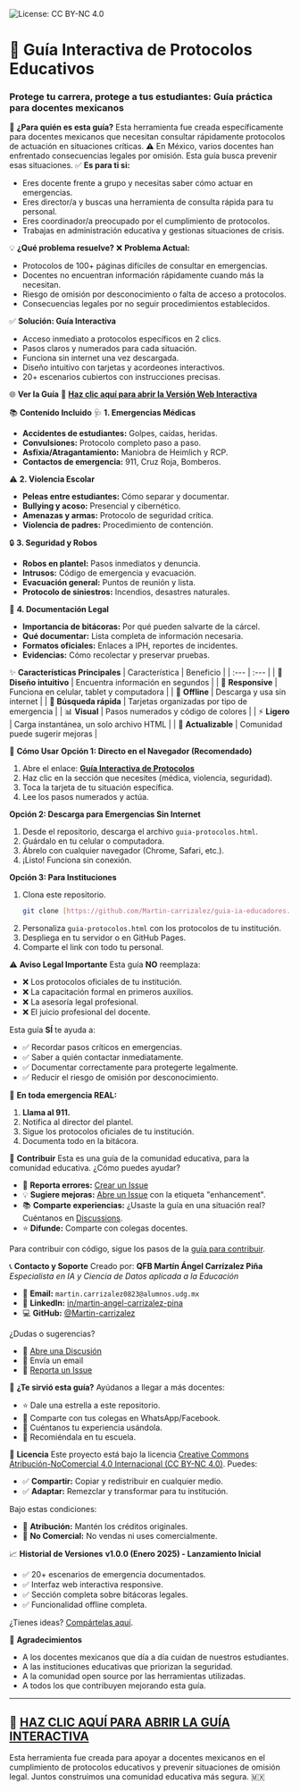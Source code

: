 ![License: CC BY-NC 4.0](https://img.shields.io/badge/License-CC%20BY--NC%204.0-lightgrey.svg)

# 🚨 Guía Interactiva de Protocolos Educativos
### Protege tu carrera, protege a tus estudiantes: Guía práctica para docentes mexicanos

🎯 **¿Para quién es esta guía?**
Esta herramienta fue creada específicamente para docentes mexicanos que necesitan consultar rápidamente protocolos de actuación en situaciones críticas.
⚠️ En México, varios docentes han enfrentado consecuencias legales por omisión. Esta guía busca prevenir esas situaciones.
✅ **Es para ti si:**
- Eres docente frente a grupo y necesitas saber cómo actuar en emergencias.
- Eres director/a y buscas una herramienta de consulta rápida para tu personal.
- Eres coordinador/a preocupado por el cumplimiento de protocolos.
- Trabajas en administración educativa y gestionas situaciones de crisis.


💡 **¿Qué problema resuelve?**
❌ **Problema Actual:**
- Protocolos de 100+ páginas difíciles de consultar en emergencias.
- Docentes no encuentran información rápidamente cuando más la necesitan.
- Riesgo de omisión por desconocimiento o falta de acceso a protocolos.
- Consecuencias legales por no seguir procedimientos establecidos.

✅ **Solución: Guía Interactiva**

- Acceso inmediato a protocolos específicos en 2 clics.
- Pasos claros y numerados para cada situación.
- Funciona sin internet una vez descargada.
- Diseño intuitivo con tarjetas y acordeones interactivos.
- 20+ escenarios cubiertos con instrucciones precisas.


🌐 **Ver la Guía**
📖 **[Haz clic aquí para abrir la Versión Web Interactiva](https://martin-carrizalez.github.io/protocol-bot/)**


📚 **Contenido Incluido**
🩺 **1. Emergencias Médicas**

- **Accidentes de estudiantes:** Golpes, caídas, heridas.
- **Convulsiones:** Protocolo completo paso a paso.
- **Asfixia/Atragantamiento:** Maniobra de Heimlich y RCP.
- **Contactos de emergencia:** 911, Cruz Roja, Bomberos.

⚠️ **2. Violencia Escolar**

- **Peleas entre estudiantes:** Cómo separar y documentar.
- **Bullying y acoso:** Presencial y cibernético.
- **Amenazas y armas:** Protocolo de seguridad crítica.
- **Violencia de padres:** Procedimiento de contención.

🔒 **3. Seguridad y Robos**

- **Robos en plantel:** Pasos inmediatos y denuncia.
- **Intrusos:** Código de emergencia y evacuación.
- **Evacuación general:** Puntos de reunión y lista.
- **Protocolo de siniestros:** Incendios, desastres naturales.

📝 **4. Documentación Legal**

- **Importancia de bitácoras:** Por qué pueden salvarte de la cárcel.
- **Qué documentar:** Lista completa de información necesaria.
- **Formatos oficiales:** Enlaces a IPH, reportes de incidentes.
- **Evidencias:** Cómo recolectar y preservar pruebas.


✨ **Características Principales**
| Característica | Beneficio |
| :--- | :--- |
| 🎨 **Diseño intuitivo** | Encuentra información en segundos |
| 📱 **Responsive** | Funciona en celular, tablet y computadora |
| 🔌 **Offline** | Descarga y usa sin internet |
| 🎯 **Búsqueda rápida** | Tarjetas organizadas por tipo de emergencia |
| 📊 **Visual** | Pasos numerados y código de colores |
| ⚡ **Ligero** | Carga instantánea, un solo archivo HTML |
| 🔄 **Actualizable** | Comunidad puede sugerir mejoras |

🚀 **Cómo Usar**
**Opción 1: Directo en el Navegador (Recomendado)**

1.  Abre el enlace: **[Guía Interactiva de Protocolos](https://martin-carrizalez.github.io/protocol-bot/)**
2.  Haz clic en la sección que necesites (médica, violencia, seguridad).
3.  Toca la tarjeta de tu situación específica.
4.  Lee los pasos numerados y actúa.

**Opción 2: Descarga para Emergencias Sin Internet**

1.  Desde el repositorio, descarga el archivo `guia-protocolos.html`.
2.  Guárdalo en tu celular o computadora.
3.  Ábrelo con cualquier navegador (Chrome, Safari, etc.).
4.  ¡Listo! Funciona sin conexión.

**Opción 3: Para Instituciones**

1.  Clona este repositorio.
    ```bash
    git clone [https://github.com/Martin-carrizalez/guia-ia-educadores.git](https://github.com/Martin-carrizalez/guia-ia-educadores.git)
    ```
2.  Personaliza `guia-protocolos.html` con los protocolos de tu institución.
3.  Despliega en tu servidor o en GitHub Pages.
4.  Comparte el link con todo tu personal.

⚠️ **Aviso Legal Importante**
Esta guía **NO** reemplaza:

- ❌ Los protocolos oficiales de tu institución.
- ❌ La capacitación formal en primeros auxilios.
- ❌ La asesoría legal profesional.
- ❌ El juicio profesional del docente.

Esta guía **SÍ** te ayuda a:

- ✅ Recordar pasos críticos en emergencias.
- ✅ Saber a quién contactar inmediatamente.
- ✅ Documentar correctamente para protegerte legalmente.
- ✅ Reducir el riesgo de omisión por desconocimiento.

🚨 **En toda emergencia REAL:**

1.  **Llama al 911.**
2.  Notifica al director del plantel.
3.  Sigue los protocolos oficiales de tu institución.
4.  Documenta todo en la bitácora.


🤝 **Contribuir**
Esta es una guía de la comunidad educativa, para la comunidad educativa.
¿Cómo puedes ayudar?

- 🐛 **Reporta errores:** [Crear un Issue](https://github.com/Martin-carrizalez/guia-ia-educadores/issues/new/choose)
- 💡 **Sugiere mejoras:** [Abre un Issue](https://github.com/Martin-carrizalez/guia-ia-educadores/issues/new/choose) con la etiqueta "enhancement".
- 📚 **Comparte experiencias:** ¿Usaste la guía en una situación real? Cuéntanos en [Discussions](https://github.com/Martin-carrizalez/guia-ia-educadores/discussions).
- ⭐ **Difunde:** Comparte con colegas docentes.

Para contribuir con código, sigue los pasos de la [guía para contribuir](CONTRIBUTING.md).

📞 **Contacto y Soporte**
Creado por:
**QFB Martín Ángel Carrízalez Piña**
*Especialista en IA y Ciencia de Datos aplicada a la Educación*

- 📧 **Email:** `martin.carrizalez0823@alumnos.udg.mx`
- 💼 **LinkedIn:** [in/martin-angel-carrizalez-pina](https://www.linkedin.com/in/martin-angel-carrizalez-pina-b55475371/)
- 💻 **GitHub:** [@Martin-carrizalez](https://github.com/Martin-carrizalez)

¿Dudas o sugerencias?

- 💬 [Abre una Discusión](https://github.com/Martin-carrizalez/guia-ia-educadores/discussions)
- 📧 Envía un email
- 🐛 [Reporta un Issue](https://github.com/Martin-carrizalez/guia-ia-educadores/issues/new/choose)


🌟 **¿Te sirvió esta guía?**
Ayúdanos a llegar a más docentes:

- ⭐ Dale una estrella a este repositorio.
- 🔄 Comparte con tus colegas en WhatsApp/Facebook.
- 💬 Cuéntanos tu experiencia usándola.
- 📢 Recomiéndala en tu escuela.


📄 **Licencia**
Este proyecto está bajo la licencia [Creative Commons Atribución-NoComercial 4.0 Internacional (CC BY-NC 4.0)](LICENSE).
Puedes:

- ✅ **Compartir:** Copiar y redistribuir en cualquier medio.
- ✅ **Adaptar:** Remezclar y transformar para tu institución.

Bajo estas condiciones:

- 👤 **Atribución:** Mantén los créditos originales.
- 🚫 **No Comercial:** No vendas ni uses comercialmente.

📈 **Historial de Versiones**
**v1.0.0 (Enero 2025) - Lanzamiento Inicial**

- ✅ 20+ escenarios de emergencia documentados.
- ✅ Interfaz web interactiva responsive.
- ✅ Sección completa sobre bitácoras legales.
- ✅ Funcionalidad offline completa.


¿Tienes ideas? [Compártelas aquí](https://github.com/Martin-carrizalez/guia-ia-educadores/issues/new/choose).

💖 **Agradecimientos**

- A los docentes mexicanos que día a día cuidan de nuestros estudiantes.
- A las instituciones educativas que priorizan la seguridad.
- A la comunidad open source por las herramientas utilizadas.
- A todos los que contribuyen mejorando esta guía.


---

## 🚨 **[HAZ CLIC AQUÍ PARA ABRIR LA GUÍA INTERACTIVA](https://martin-carrizalez.github.io/guia-ia-educadores/guia-protocolos.html)**
Esta herramienta fue creada para apoyar a docentes mexicanos en el cumplimiento de protocolos educativos y prevenir situaciones de omisión legal. Juntos construimos una comunidad educativa más segura. 🇲🇽
